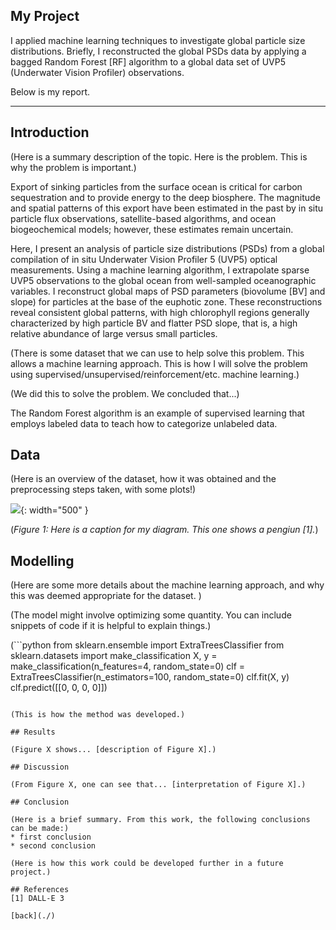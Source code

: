 ## My Project

I applied machine learning techniques to investigate global particle size distributions. Briefly, I reconstructed the global PSDs data by applying a bagged Random Forest [RF] algorithm to a global data set of UVP5 (Underwater Vision Profiler) observations.

Below is my report.

***

## Introduction 

(Here is a summary description of the topic. Here is the problem. This is why the problem is important.)

Export of sinking particles from the surface ocean is critical for carbon sequestration and to provide energy to the deep biosphere. The magnitude and spatial patterns of this export have been estimated in the past by in situ particle flux observations, satellite-based algorithms, and ocean biogeochemical models; however, these estimates remain uncertain.

Here, I present an analysis of particle size distributions (PSDs) from a global compilation of in situ Underwater Vision Profiler 5 (UVP5) optical measurements. Using a machine learning algorithm, I extrapolate sparse UVP5 observations to the global ocean from well-sampled oceanographic variables. I reconstruct global maps of PSD parameters (biovolume [BV] and slope) for particles at the base of the euphotic zone. These reconstructions reveal consistent global patterns, with high chlorophyll regions generally characterized by high particle BV and flatter PSD slope, that is, a high relative abundance of large versus small particles.



(There is some dataset that we can use to help solve this problem. This allows a machine learning approach. This is how I will solve the problem using supervised/unsupervised/reinforcement/etc. machine learning.)

(We did this to solve the problem. We concluded that...)




The Random Forest algorithm is an example of supervised learning that employs labeled data to teach how to categorize unlabeled data.

## Data

(Here is an overview of the dataset, how it was obtained and the preprocessing steps taken, with some plots!)

![](assets/IMG/datapenguin.png){: width="500" }

(*Figure 1: Here is a caption for my diagram. This one shows a pengiun [1].*)

## Modelling

(Here are some more details about the machine learning approach, and why this was deemed appropriate for the dataset. )

(The model might involve optimizing some quantity. You can include snippets of code if it is helpful to explain things.)

(```python
from sklearn.ensemble import ExtraTreesClassifier
from sklearn.datasets import make_classification
X, y = make_classification(n_features=4, random_state=0)
clf = ExtraTreesClassifier(n_estimators=100, random_state=0)
clf.fit(X, y)
clf.predict([[0, 0, 0, 0]])
```)

(This is how the method was developed.)

## Results

(Figure X shows... [description of Figure X].)

## Discussion

(From Figure X, one can see that... [interpretation of Figure X].)

## Conclusion

(Here is a brief summary. From this work, the following conclusions can be made:)
* first conclusion
* second conclusion

(Here is how this work could be developed further in a future project.)

## References
[1] DALL-E 3

[back](./)

